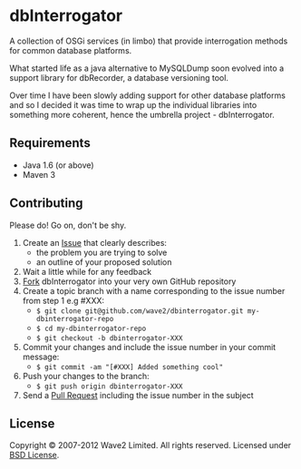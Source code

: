 dbInterrogator
==============

A collection of OSGi services (in limbo) that provide interrogation methods for common database
platforms.

What started life as a java alternative to MySQLDump soon evolved into a support
library for dbRecorder, a database versioning tool.

Over time I have been slowly adding support for other database platforms and so I
decided it was time to wrap up the individual libraries into something more
coherent, hence the umbrella project - dbInterrogator.

Requirements
------------

* Java 1.6 (or above)
* Maven 3

Contributing
------------

Please do! Go on, don't be shy.

1. Create an [Issue] that clearly describes:
     * the problem you are trying to solve
     * an outline of your proposed solution
2. Wait a little while for any feedback
3. [Fork] dbInterrogator into your very own GitHub repository
4. Create a topic branch with a name corresponding to the issue number
   from step 1 e.g #XXX:
     * `$ git clone git@github.com/wave2/dbinterrogator.git my-dbinterrogator-repo`
     * `$ cd my-dbinterrogator-repo`
     * `$ git checkout -b dbinterrogator-XXX`
5. Commit your changes and include the issue number in your
   commit message:
     * `$ git commit -am "[#XXX] Added something cool"`
6. Push your changes to the branch:
     * `$ git push origin dbinterrogator-XXX`
7. Send a [Pull Request] including the issue number in the subject

License
-------

Copyright &copy; 2007-2012 Wave2 Limited. All rights reserved. Licensed under [BSD License].

[BSD License]: https://github.com/wave2/dbinterrogator/raw/master/LICENSE
[Fork]: http://help.github.com/fork-a-repo
[Issue]: https://github.com/wave2/dbinterrogator/issues
[Pull Request]: http://help.github.com/pull-requests